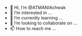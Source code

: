 - 👋 Hi, I’m @ATMANIAchwak
- 👀 I’m interested in ...
- 🌱 I’m currently learning ...
- 💞️ I’m looking to collaborate on ...
- 📫 How to reach me ...

<!---
ATMANIAchwak/ATMANIAchwak is a ✨ special ✨ repository because its `README.md` (this file) appears on your GitHub profile.
You can click the Preview link to take a look at your changes.
--->
